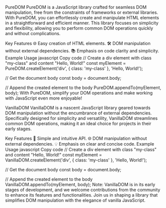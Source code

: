 PureDOM
PureDOM is a JavaScript library crafted for seamless DOM manipulation, free from the constraints of frameworks or external libraries. With PureDOM, you can effortlessly create and manipulate HTML elements in a straightforward and efficient manner. This library focuses on simplicity and flexibility, allowing you to perform common DOM operations quickly and without complications.

Key Features
🌐 Easy creation of HTML elements.
🛠️ DOM manipulation without external dependencies.
📚 Emphasis on code clarity and simplicity.
Example Usage
javascript
Copy code
// Create a div element with class "my-class" and content "Hello, World!"
const myElement = PureDOM.createElement('div', { class: 'my-class' }, 'Hello, World!');

// Get the document body
const body = document.body;

// Append the created element to the body
PureDOM.appendTo(myElement, body);
With PureDOM, simplify your DOM operations and make working with JavaScript even more enjoyable!

VanillaDOM
VanillaDOM is a nascent JavaScript library geared towards DOM manipulation without the encumbrance of external dependencies. Specifically designed for simplicity and versatility, VanillaDOM streamlines common DOM operations, making it an ideal choice for projects in their early stages.

Key Features
🚀 Simple and intuitive API.
🌐 DOM manipulation without external dependencies.
💡 Emphasis on clear and concise code.
Example Usage
javascript
Copy code
// Create a div element with class "my-class" and content "Hello, World!"
const myElement = VanillaDOM.createElement('div', { class: 'my-class' }, 'Hello, World!');

// Get the document body
const body = document.body;

// Append the created element to the body
VanillaDOM.appendTo(myElement, body);
Note:
VanillaDOM is in its early stages of development, and we welcome contributions from the community to enhance its features and functionalities. Join us in shaping a library that simplifies DOM manipulation with the elegance of vanilla JavaScript.
